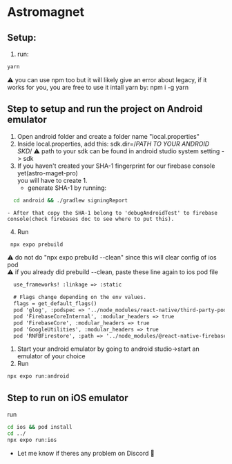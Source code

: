 # Astromagnet
## Setup: 
1. run: 
```bat
yarn
``` 
⚠ you can use npm too but it will likely give an error about legacy, if it works for you, you are free to use it
intall yarn by: npm i -g yarn
## Step to setup and run the project on Android emulator
1. Open android folder and create a folder name "local.properties"
2. Inside local.properties, add this: sdk.dir=/*PATH TO YOUR ANDROID SKD*/
⚠ path to your sdk can be found in android studio system setting -> sdk 
3. If you haven't created your SHA-1 fingerprint for our firebase console yet(astro-maget-pro)<br/>
you will have to create 1.
    - generate SHA-1 by running: 
  ```bat
    cd android && ./gradlew signingReport
  ``` 
    - After that copy the SHA-1 belong to 'debugAndroidTest' to firebase console(check firebases doc to see where to put this).  
4. Run 
```bat
 npx expo prebuild
```
⚠ do not do "npx expo prebuild --clean" since this will clear config of ios pod <br/>
⚠ if you already did prebuild --clean, paste these line again to ios pod file
```txt
  use_frameworks! :linkage => :static

  # Flags change depending on the env values.
  flags = get_default_flags()
  pod 'glog', :podspec => '../node_modules/react-native/third-party-podspecs/glog.podspec', :modular_headers => false
  pod 'FirebaseCoreInternal', :modular_headers => true
  pod 'FirebaseCore', :modular_headers => true
  pod 'GoogleUtilities', :modular_headers => true
  pod 'RNFBFirestore', :path => '../node_modules/@react-native-firebase/firestore', :modular_headers => true
```
1. Start your android emulator by going to android studio->start an emulator of your choice
2. Run
```bat
npx expo run:android
```
## Step to run on iOS emulator
run
```bat
cd ios && pod install
cd ../
npx expo run:ios
```

- Let me know if theres any problem on Discord 🦊 